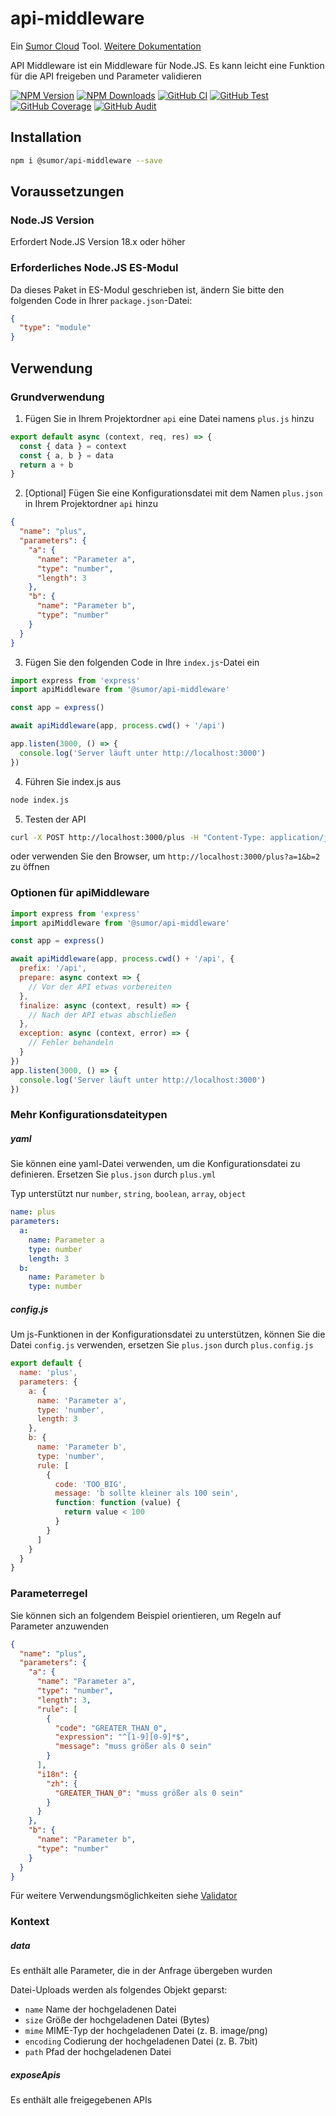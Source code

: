 # api-middleware

Ein [Sumor Cloud](https://sumor.cloud) Tool.
[Weitere Dokumentation](https://sumor.cloud/api-middleware)

API Middleware ist ein Middleware für Node.JS.
Es kann leicht eine Funktion für die API freigeben und Parameter validieren

[![NPM Version](https://img.shields.io/npm/v/@sumor/api-middleware?logo=npm&label=NPM)](https://www.npmjs.com/package/@sumor/api-middleware)
[![NPM Downloads](https://img.shields.io/npm/dw/@sumor/api-middleware?logo=npm&label=Downloads)](https://www.npmjs.com/package/@sumor/api-middleware)
[![GitHub CI](https://img.shields.io/github/actions/workflow/status/sumor-cloud/api-middleware/ci.yml?logo=github&label=CI)](https://github.com/sumor-cloud/api-middleware/actions/workflows/ci.yml)
[![GitHub Test](https://img.shields.io/github/actions/workflow/status/sumor-cloud/api-middleware/ut.yml?logo=github&label=Test)](https://github.com/sumor-cloud/api-middleware/actions/workflows/ut.yml)
[![GitHub Coverage](https://img.shields.io/github/actions/workflow/status/sumor-cloud/api-middleware/coverage.yml?logo=github&label=Coverage)](https://github.com/sumor-cloud/api-middleware/actions/workflows/coverage.yml)
[![GitHub Audit](https://img.shields.io/github/actions/workflow/status/sumor-cloud/api-middleware/audit.yml?logo=github&label=Audit)](https://github.com/sumor-cloud/api-middleware/actions/workflows/audit.yml)

## Installation

```bash
npm i @sumor/api-middleware --save
```

## Voraussetzungen

### Node.JS Version

Erfordert Node.JS Version 18.x oder höher

### Erforderliches Node.JS ES-Modul

Da dieses Paket in ES-Modul geschrieben ist,
ändern Sie bitte den folgenden Code in Ihrer `package.json`-Datei:

```json
{
  "type": "module"
}
```

## Verwendung

### Grundverwendung

1. Fügen Sie in Ihrem Projektordner `api` eine Datei namens `plus.js` hinzu

```js
export default async (context, req, res) => {
  const { data } = context
  const { a, b } = data
  return a + b
}
```

2. [Optional] Fügen Sie eine Konfigurationsdatei mit dem Namen `plus.json` in Ihrem Projektordner `api` hinzu

```json
{
  "name": "plus",
  "parameters": {
    "a": {
      "name": "Parameter a",
      "type": "number",
      "length": 3
    },
    "b": {
      "name": "Parameter b",
      "type": "number"
    }
  }
}
```

3. Fügen Sie den folgenden Code in Ihre `index.js`-Datei ein

```javascript
import express from 'express'
import apiMiddleware from '@sumor/api-middleware'

const app = express()

await apiMiddleware(app, process.cwd() + '/api')

app.listen(3000, () => {
  console.log('Server läuft unter http://localhost:3000')
})
```

4. Führen Sie index.js aus

```bash
node index.js
```

5. Testen der API

```bash
curl -X POST http://localhost:3000/plus -H "Content-Type: application/json" -d '{"a": 1, "b": 2}'
```

oder verwenden Sie den Browser, um `http://localhost:3000/plus?a=1&b=2` zu öffnen

### Optionen für apiMiddleware

```javascript
import express from 'express'
import apiMiddleware from '@sumor/api-middleware'

const app = express()

await apiMiddleware(app, process.cwd() + '/api', {
  prefix: '/api',
  prepare: async context => {
    // Vor der API etwas vorbereiten
  },
  finalize: async (context, result) => {
    // Nach der API etwas abschließen
  },
  exception: async (context, error) => {
    // Fehler behandeln
  }
})
app.listen(3000, () => {
  console.log('Server läuft unter http://localhost:3000')
})
```

### Mehr Konfigurationsdateitypen

##### yaml

Sie können eine yaml-Datei verwenden, um die Konfigurationsdatei zu definieren. Ersetzen Sie `plus.json` durch `plus.yml`

Typ unterstützt nur `number`, `string`, `boolean`, `array`, `object`

```yaml
name: plus
parameters:
  a:
    name: Parameter a
    type: number
    length: 3
  b:
    name: Parameter b
    type: number
```

##### config.js

Um js-Funktionen in der Konfigurationsdatei zu unterstützen, können Sie die Datei `config.js` verwenden, ersetzen Sie `plus.json` durch `plus.config.js`

```javascript
export default {
  name: 'plus',
  parameters: {
    a: {
      name: 'Parameter a',
      type: 'number',
      length: 3
    },
    b: {
      name: 'Parameter b',
      type: 'number',
      rule: [
        {
          code: 'TOO_BIG',
          message: 'b sollte kleiner als 100 sein',
          function: function (value) {
            return value < 100
          }
        }
      ]
    }
  }
}
```

### Parameterregel

Sie können sich an folgendem Beispiel orientieren, um Regeln auf Parameter anzuwenden

```json
{
  "name": "plus",
  "parameters": {
    "a": {
      "name": "Parameter a",
      "type": "number",
      "length": 3,
      "rule": [
        {
          "code": "GREATER_THAN_0",
          "expression": "^[1-9][0-9]*$",
          "message": "muss größer als 0 sein"
        }
      ],
      "i18n": {
        "zh": {
          "GREATER_THAN_0": "muss größer als 0 sein"
        }
      }
    },
    "b": {
      "name": "Parameter b",
      "type": "number"
    }
  }
}
```

Für weitere Verwendungsmöglichkeiten siehe [Validator](https://sumor.cloud/validator/)

### Kontext

##### data

Es enthält alle Parameter, die in der Anfrage übergeben wurden

Datei-Uploads werden als folgendes Objekt geparst:

- `name` Name der hochgeladenen Datei
- `size` Größe der hochgeladenen Datei (Bytes)
- `mime` MIME-Typ der hochgeladenen Datei (z. B. image/png)
- `encoding` Codierung der hochgeladenen Datei (z. B. 7bit)
- `path` Pfad der hochgeladenen Datei

##### exposeApis

Es enthält alle freigegebenen APIs
